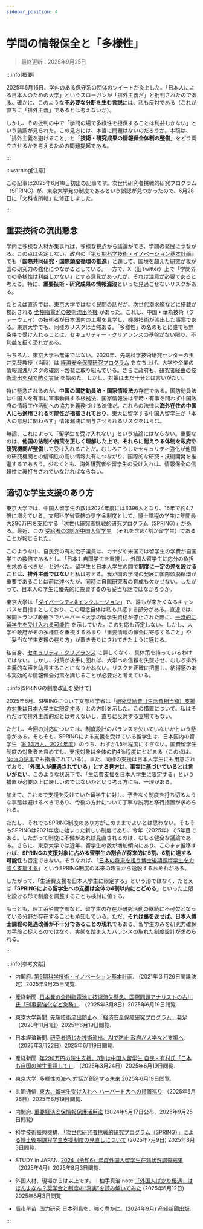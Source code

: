 ```yaml
---
sidebar_position: 4
---
```


# 学問の情報保全と「多様性」

> 最終更新：2025年9月25日

:::info[概要]

2025年6月16日、学内のある保守系の団体のツイートが炎上した。「日本人による日本人のための大学」というスローガンが「排外主義だ」と批判されたのである。確かに、このような**不必要な分断を生む言説**には、私も反対である（これが直ちに「排外主義」であるとは考えないが）。

しかし、その批判の中で「学問の場で多様性を担保することは利益しかない」という論調が見られた。この見方には、本当に問題はないのだろうか。本稿は、「排外主義を避けること」と「**技術・研究成果の情報保全体制の整備**」をどう両立させるかを考えるための問題提起である。

:::

:::warning[注意]

この記事は2025年6月18日初出の記事です。次世代研究者挑戦的研究プログラム（SPRING）が、東京大学発の制度であるという誤認が見つかったので、6月28日に「文科省所轄」に修正しました。

:::

## 重要技術の流出懸念

学内に多様な人材が集まれば、多様な視点から議論ができ、学問の発展につながる。この点は否定しない。政府の『[第６期科学技術・イノベーション基本計画](https://www8.cao.go.jp/cstp/kihonkeikaku/6gaiyo.pdf)』でも「**国際共同研究・国際頭脳循環の推進**」と題して、国境を超えた研究が我が国の研究力の強化につながるとしている。一方で、X（旧Twitter）上で「学問界での多様性は利益しかない」とする意見があったが、それは注意が必要であると考える。特に、**重要技術・研究成果の情報漏洩**といった見過ごせないリスクがある。

たとえば直近では、東京大学ではなく民間の話だが、次世代潜水艦などに搭載が検討される [全樹脂電池の技術流出危機](https://www.sankei.com/article/20250308-MLW3S2L6O5PJLMQOETYFZL73LA/) があった。これは、中国・華為技術（ファーウェイ）の技術者が日本国内の工場を見学し、機微技術が流出した事案である。東京大学でも、同様のリスクは当然ある。「多様性」の名のもとに誰でも無条件で受け入れることは、セキュリティー・クリアランスの基盤がない限り、不利益を招く恐れがある。

もちろん、東京大学も無策ではない。2020年、先端科学技術研究センターの玉井克哉教授（当時）は [経済安全保障研究プログラム](https://www.todaishimbun.org/security_program20201101/) を立ち上げ、大学や企業の情報漏洩リスクの確認・啓発に取り組んでいる。さらに政府も、[研究者経由の技術流出をAIで防ぐ実証](https://www.nikkei.com/article/DGXZQOUA257AM0V21C24A2000000/) を始めた。しかし、対策はまだ十分とは言いがたい。

特に懸念されるのが、**中国の国防動員法・国家情報法**の存在である。国防動員法は中国人を有事に軍事動員する根拠法、国家情報法は平時・有事を問わず中国政府の情報工作活動への協力を義務づける法律だ。これらの法律は**海外在住の中国人にも適用される可能性が指摘されており**、東大に留学する中国人留学生が「本人の意思に関わらず」情報漏洩に関与させられるリスクをはらむ。

無論、これによって「留学生を受け入れない」という結論にはならない。重要なのは、**他国の法制や施策を正しく理解した上で、それらに耐えうる体制を政府や研究機関が整備**して受け入れることだ。むしろこうしたセキュリティ強化が他国の研究機関との信頼性の高い情報共有につながり、国際的な研究・技術開発を推進するであろう。少なくとも、海外研究者や留学生の受け入れは、情報保全の信頼性に裏打ちされていなければならない。

## 適切な学生支援のあり方

東京大学では、中国人留学生の数は2024年度には3396人となり、16年で約4.7倍に増えている。文部科学省管轄の奨学金制度として、博士課程の学生に年間最大290万円を支給する「次世代研究者挑戦的研究プログラム（SPRING）」がある。最近、この [受給者の3割が中国人留学生](https://www.sankei.com/article/20250324-SLQZKAXYKFGCHAJKS3URGYCXPQ/) （それを含め4割が留学生）であることが報じられた。

このような中、自民党の有村治子議員は、カナダや米国では留学生の学費が自国学生の数倍であるとし、「日本も自国学生を重視し、外国人留学生に応分の負担を求めるべきだ」と述べた。留学生と日本人学生の間で**制度に一定の差を設けることは、排外主義ではない**と私は考える。我が国の学問の発展に国際頭脳循環が重要であることは前に述べたが、同時に自国研究者の育成も欠かせない。したがって、日本人の学生に優先的に投資するのも妥当な話ではなかろうか。

東京大学は「[ダイバーシティ&インクルージョン](https://www.u-tokyo.ac.jp/content/400241376.pdf)」で、誰もが来たくなるキャンパスを目指すとしており、この理念自体は私も共感する部分がある。直近では、米国トランプ政権下でハーバード大学の留学生資格が停止された際に、[一時的に留学生を受け入れる可能性](https://news.yahoo.co.jp/articles/87d9843f454ca894d94fa8810c9abd3dc1a7c6e8) を示していた。この対応も否定しない。しかし、大学や政府がその多様性を重視するあまり「重要情報の保全に寄与すること」や「妥当な学生支援の在り方」が置き去りにされてきたように感じる。

私自身、[セキュリティ・クリアランス](https://www.cao.go.jp/keizai_anzen_hosho/hogokatsuyou/hogokatsuyou.html) に詳しくなく、具体策を持っているわけではない。しかし、対策が後手に回れば、大学への信頼を失墜させ、むしろ排外主義的な声を助長することになりかねない。リスクを正確に把握し、納得感のある実効的な情報保全対策を講じることが必要だと考えている。

:::info[SPRINGの制度改正を受けて]

2025年6月、SPRINGについて文部科学省は「[研究奨励費（生活費相当額）支援の対象は日本人学生に限定する](https://www.jst.go.jp/report/2025/250709.html)」との方針を示した。この措置について、私はそれだけで排外主義的だとは考えないし、直ちに反対する立場でもない。

ただし、今回の対応については、制度設計のバランスを欠いていないかという懸念がある。そもそも、SPRINGによる支援を受けている留学生は、日本国内の留学生（[約33万人、2024年度](https://www.studyinjapan.go.jp/ja/statistics/enrollment/data/2504301000.html)）のうち、わずか1.5％程度にすぎない。国費留学生制度の対象者を含めても、支援対象は全体の約4％程度にとどまる（この点は、[Noteの記事](https://note.com/just_badger7680/n/nc1d34528b1ee)でも指摘されている）。また、同様の支援は日本人学生にも用意されており、**「外国人が優遇されている」とする見方は、事実に基づいているとは言いがたい**。このような状況下で、「生活費支援を日本人学生に限定する」という措置が必要以上に厳しいのではないかという考え方にも、一理がある。

加えて、これまで支援を受けていた留学生に対し、予告なく制度を打ち切るような事態は避けるべきであり、今後の方針について丁寧な説明と移行措置が求められる。

ただし、それでもSPRING制度のあり方がこのままでよいとは思わない。そもそもSPRINGは2021年度に始まった新しい制度であり、今年（2025年）で5年目である。したがって制度に不備があれば見直されるのは、むしろ健全な議論である。さらに、東京大学では近年、留学生の数が増加傾向にあり、このまま推移すれば、**SPRINGの支援対象に占める留学生の割合が将来的に5割、6割に達する可能性**も否定できない。そうなれば、「[日本の将来を担う博士後期課程学生を力強く支援する](https://www.jst.go.jp/report/2025/250709.html)」というSPRING制度の本来の趣旨から逸脱するおそれがある。

したがって、「生活費支援を日本人学生に限定する」という形ではなく、たとえば「**SPRINGによる留学生への支援は全体の4割以内にとどめる**」といった上限を設ける形で制度を調整することも検討に値する。

もっとも、理工系や農学部など、留学生の存在が研究活動の継続に不可欠となっている分野が存在することも承知している。ただ、**それは裏を返せば、日本人博士課程の処遇改善が不十分であることの現れ**でもある。留学生のみを研究力確保の手段と捉えるのではなく、実態を踏まえたバランスの取れた制度設計が求められる。

:::

:::info[参考文献]

- 内閣府. [第6期科学技術・イノベーション基本計画](https://www8.cao.go.jp/cstp/kihonkeikaku/index6.html). （2021年３月26日閣議決定）2025年9月25日閲覧.

- 産経新聞. [日本発の全樹脂電池に技術流失懸念、国際問題アナリストの古川氏「刑事罰強化など急務」](https://www.sankei.com/article/20250308-MLW3S2L6O5PJLMQOETYFZL73LA/). （2025年3月8日）2025年6月19日閲覧.

- 東京大学新聞. [先端技術流出防止へ「経済安全保障研究プログラム」発足](https://www.todaishimbun.org/security_program20201101/). （2020年11月1日）2025年6月19日閲覧.

- 日本経済新聞. [研究者通じた技術流出、AIで防止 政府が大学など支援へ](https://www.nikkei.com/article/DGXZQOUA257AM0V21C24A2000000/). （2025年3月22日）2025年6月19日閲覧.

- 産経新聞. [年290万円の院生支援、3割は中国人留学生 自民・有村氏「日本も自国の学生重視して」](https://www.sankei.com/article/20250324-SLQZKAXYKFGCHAJKS3URGYCXPQ/). （2025年3月24日）2025年6月19日閲覧.

- 東京大学. [多様性の海へ:対話が創造する未来](https://www.u-tokyo.ac.jp/content/400241376.pdf) 2025年6月19日閲覧.

- 共同通信. [東大、留学生受け入れへ ハーバード大への措置巡り](https://news.yahoo.co.jp/articles/87d9843f454ca894d94fa8810c9abd3dc1a7c6e8) （2025年5月26日）2025年6月19日閲覧.

- 内閣府. [重要経済安保情報保護活用法](https://www.cao.go.jp/keizai_anzen_hosho/hogokatsuyou/hogokatsuyou.html) (2024年5月17日公布、2025年9月25日閲覧)

- 科学技術振興機構. [「次世代研究者挑戦的研究プログラム（SPRING）」による博士後期課程学生支援制度の見直しについて](https://www.jst.go.jp/report/2025/250709.html) (2025年7月9日) 2025年8月3日閲覧.

- STUDY in JAPAN. [2024（令和6）年度外国人留学生在籍状況調査結果](https://www.studyinjapan.go.jp/ja/statistics/enrollment/data/2504301000.html) （2025年4月）2025年8月3日閲覧.

- 外国人材、現場からは以上です。｜柏手真治 note [「外国人ばかり優遇」はほんまなん？奨学金と制度の“真実”を読み解いてみた](https://note.com/just_badger7680/n/nc1d34528b1ee) (2025年6月12日) 2025年8月3日閲覧.

- 高市早苗. 国力研究 日本列島を、強く豊かに。(2024年9月) 産経新聞出版.

:::

